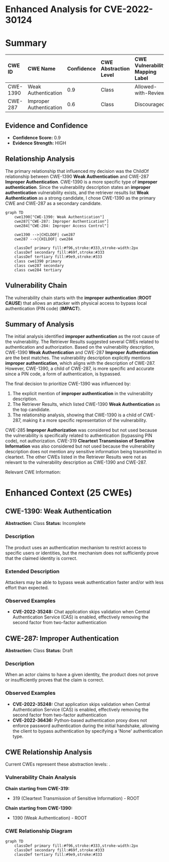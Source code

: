 # Enhanced Analysis for CVE-2022-30124

# Summary
| CWE ID  | CWE Name                                              | Confidence | CWE Abstraction Level | CWE Vulnerability Mapping Label | CWE-Vulnerability Mapping Notes |
| :-------- | :---------------------------------------------------- | :--------- | :---------------------- | :------------------------------ | :------------------------------ |
| CWE-1390  | Weak Authentication                                   | 0.9        | Class                   | Allowed-with-Review             | Primary CWE                     |
| CWE-287   | Improper Authentication                               | 0.6        | Class                   | Discouraged                     | Secondary Candidate             |

## Evidence and Confidence

*   **Confidence Score:** 0.9
*   **Evidence Strength:** HIGH

## Relationship Analysis
The primary relationship that influenced my decision was the ChildOf relationship between CWE-1390 **Weak Authentication** and CWE-287 **Improper Authentication**. CWE-1390 is a more specific type of **improper authentication**. Since the vulnerability description states an **improper authentication** vulnerability exists, and the retriever results list **Weak Authentication** as a strong candidate, I chose CWE-1390 as the primary CWE and CWE-287 as a secondary candidate.

```mermaid
graph TD
    cwe1390["CWE-1390: Weak Authentication"]
    cwe287["CWE-287: Improper Authentication"]
    cwe284["CWE-284: Improper Access Control"]
    
    cwe1390 -->|CHILDOF| cwe287
    cwe287 -->|CHILDOF| cwe284
    
    classDef primary fill:#f96,stroke:#333,stroke-width:2px
    classDef secondary fill:#69f,stroke:#333
    classDef tertiary fill:#9e9,stroke:#333
    class cwe1390 primary
    class cwe287 secondary
    class cwe284 tertiary
```

## Vulnerability Chain
The vulnerability chain starts with the **improper authentication** (**ROOT CAUSE**) that allows an attacker with physical access to bypass local authentication (PIN code) (**IMPACT**).

## Summary of Analysis
The initial analysis identified **improper authentication** as the root cause of the vulnerability. The Retriever Results suggested several CWEs related to authentication and authorization. Based on the vulnerability description, CWE-1390 **Weak Authentication** and CWE-287 **Improper Authentication** are the best matches. The vulnerability description explicitly mentions **improper authentication**, which aligns with the description of CWE-287. However, CWE-1390, a child of CWE-287, is more specific and accurate since a PIN code, a form of authentication, is bypassed.

The final decision to prioritize CWE-1390 was influenced by:
1.  The explicit mention of **improper authentication** in the vulnerability description.
2.  The Retriever Results, which listed CWE-1390 **Weak Authentication** as the top candidate.
3.  The relationship analysis, showing that CWE-1390 is a child of CWE-287, making it a more specific representation of the vulnerability.

CWE-285 **Improper Authorization** was considered but not used because the vulnerability is specifically related to authentication (bypassing PIN code), not authorization. CWE-319 **Cleartext Transmission of Sensitive Information** was also considered but not used because the vulnerability description does not mention any sensitive information being transmitted in cleartext. The other CWEs listed in the Retriever Results were not as relevant to the vulnerability description as CWE-1390 and CWE-287.

Relevant CWE Information:

# Enhanced Context (25 CWEs)

## CWE-1390: Weak Authentication
**Abstraction:** Class
**Status:** Incomplete

### Description
The product uses an authentication mechanism to restrict access to specific users or identities, but the mechanism does not sufficiently prove that the claimed identity is correct.

### Extended Description
Attackers may be able to bypass weak authentication faster and/or with less effort than expected.

### Observed Examples
- **CVE-2022-35248:** Chat application skips validation when Central Authentication Service (CAS) is enabled, effectively removing the second factor from two-factor authentication

## CWE-287: Improper Authentication
**Abstraction:** Class
**Status:** Draft

### Description
When an actor claims to have a given identity, the product does not prove or insufficiently proves that the claim is correct.

### Observed Examples
- **CVE-2022-35248:** Chat application skips validation when Central Authentication Service (CAS) is enabled, effectively removing the second factor from two-factor authentication
- **CVE-2022-36436:** Python-based authentication proxy does not enforce password authentication during the initial handshake, allowing the client to bypass authentication by specifying a 'None' authentication type.


## CWE Relationship Analysis

Current CWEs represent these abstraction levels: .


### Vulnerability Chain Analysis

**Chain starting from CWE-319:**
- 319 (Cleartext Transmission of Sensitive Information) - ROOT


**Chain starting from CWE-1390:**
- 1390 (Weak Authentication) - ROOT



### CWE Relationship Diagram

```mermaid
graph TD
    classDef primary fill:#f96,stroke:#333,stroke-width:2px
    classDef secondary fill:#69f,stroke:#333
    classDef tertiary fill:#9e9,stroke:#333
```